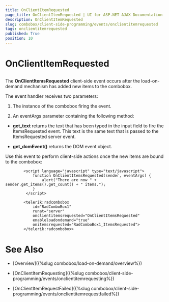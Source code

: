 ```yaml
---
title: OnClientItemRequested
page_title: OnClientItemRequested | UI for ASP.NET AJAX Documentation
description: OnClientItemRequested
slug: combobox/client-side-programming/events/onclientitemrequested
tags: onclientitemrequested
published: True
position: 10
---
```


# OnClientItemRequested



## 

The __OnClientItemsRequested__ client-side event occurs after the load-on-demand mechanism has added new items to the combobox.

The event handler receives two parameters:

1. The instance of the combobox firing the event.

1. An eventArgs parameter containing the following method:

* __get_text__ returns the text that has been typed in the input field to fire the ItemsRequested event. This text is the same text that is passed to the ItemsRequested server event.

* __get_domEvent()__ returns the DOM event object.

Use this event to perform client-side actions once the new items are bound to the combobox:

````ASPNET
	    <script language="javascript" type="text/javascript">
	        function OnClientItemsRequested(sender, eventArgs) {
	            alert("There are now " + sender.get_items().get_count() + " items.");
	        }
	     </script>
	
	    <telerik:radcombobox
	        id="RadComboBox1" 
	        runat="server" 
	        onclientitemsrequested="OnClientItemsRequested"
	        enableloadondemand="true" 
	        onitemsrequested="RadComboBox1_ItemsRequested">
	    </telerik:radcombobox>
````



# See Also

 * [Overview]({%slug combobox/load-on-demand/overview%})

 * [OnClientItemRequesting]({%slug combobox/client-side-programming/events/onclientitemrequesting%})

 * [OnClientItemRequestFailed]({%slug combobox/client-side-programming/events/onclientitemrequestfailed%})
